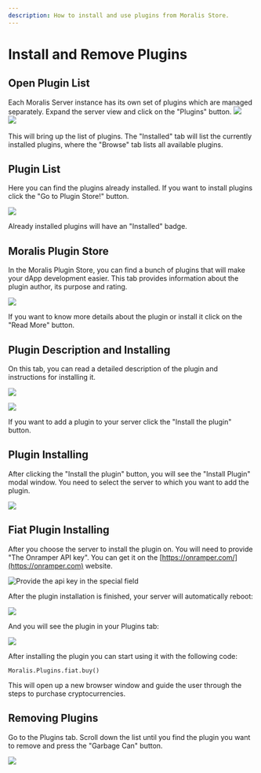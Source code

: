```yaml
---
description: How to install and use plugins from Moralis Store.
---
```


# Install and Remove Plugins

## Open Plugin List <a href="#open-plugin-list" id="open-plugin-list"></a>

Each Moralis Server instance has its own set of plugins which are managed separately. Expand the server view and click on the "Plugins" button.​
![](<../../.gitbook/assets/Plugins1.png>)
<br>
​![](<../../.gitbook/assets/Plugins2.png>)‌

This will bring up the list of plugins. The "Installed" tab will list the currently installed plugins, where the "Browse" tab lists all available plugins.‌

## Plugin List <a href="#installing-plugins" id="installing-plugins"></a>

Here you can find the plugins already installed. If you want to install plugins click the "Go to Plugin Store!" button.

![](<../../.gitbook/assets/Plugins3.png>)

Already installed plugins will have an "Installed" badge.‌

## Moralis Plugin Store

In the Moralis Plugin Store, you can find a bunch of plugins that will make your dApp development easier. This tab provides information about the plugin author, its purpose and rating.

![](<../../.gitbook/assets/image (102).png>)

If you want to know more details about the plugin or install it click on the "Read More" button.

## Plugin Description and Installing

On this tab, you can read a detailed description of the plugin and instructions for installing it.

![](<../../.gitbook/assets/image (103).png>)

![](<../../.gitbook/assets/image (104).png>)

If you want to add a plugin to your server click the "Install the plugin" button.

## Plugin Installing

After clicking the "Install the plugin" button, you will see the "Install Plugin" modal window. You need to select the server to which you want to add the plugin.

![](<../../.gitbook/assets/Plugins4.png>)

## Fiat Plugin Installing

After you choose the server to install the plugin on. You will need to provide "The Onramper API key". You can get it on the [https://onramper.com/](https://onramper.com) website.

![Provide the api key in the special field](<../../.gitbook/assets/Plugins5.png>)

After the plugin installation is finished, your server will automatically reboot:

![](<../../.gitbook/assets/Plugins7.png>)

And you will see the plugin in your Plugins tab:

![](<../../.gitbook/assets/Plugins6.png>)

After installing the plugin you can start using it with the following code:

`Moralis.Plugins.fiat.buy()`

This will open up a new browser window and guide the user through the steps to purchase cryptocurrencies.

## Removing Plugins <a href="#removing-plugins" id="removing-plugins"></a>

Go to the Plugins tab. Scroll down the list until you find the plugin you want to remove and press the "Garbage Can" button.​

![](<../../.gitbook/assets/Plugins8.png>)
